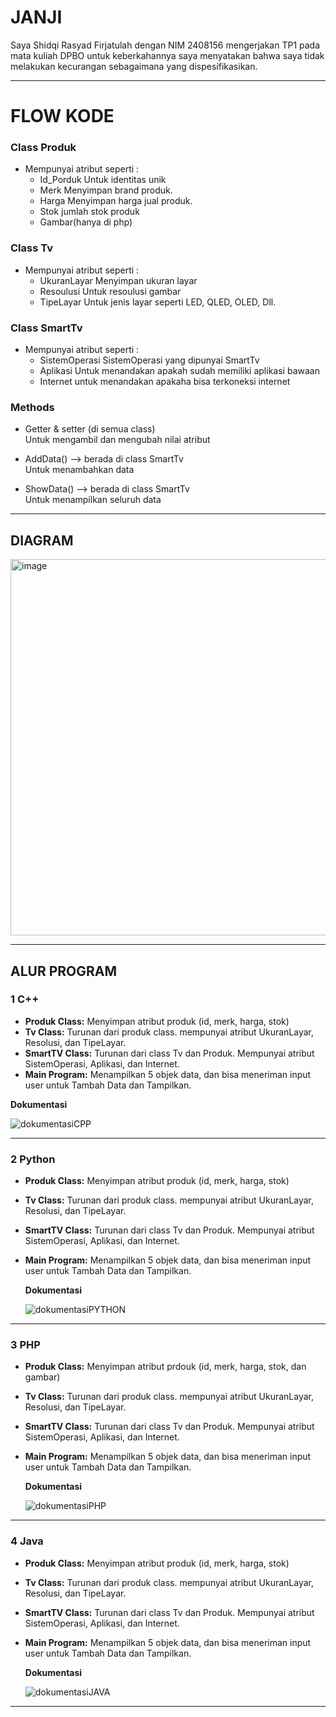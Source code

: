 

# JANJI
Saya Shidqi Rasyad Firjatulah dengan NIM 2408156 mengerjakan TP1 pada mata kuliah DPBO untuk keberkahannya saya menyatakan bahwa saya tidak melakukan kecurangan sebagaimana yang dispesifikasikan.


---

# FLOW KODE
### Class Produk
- Mempunyai atribut seperti : 
  - Id_Porduk
    Untuk identitas unik
  - Merk
    Menyimpan brand produk.
  - Harga
    Menyimpan harga jual produk.
  - Stok
    jumlah stok produk
  - Gambar(hanya di php)
    
### Class Tv
- Mempunyai atribut seperti :
  - UkuranLayar
    Menyimpan ukuran layar 
  - Resoulusi
    Untuk resoulusi gambar 
  - TipeLayar
    Untuk jenis layar seperti LED, QLED, OLED, Dll.
    
### Class SmartTv
- Mempunyai atribut seperti :
   - SistemOperasi
     SistemOperasi yang dipunyai SmartTv 
   - Aplikasi
     Untuk menandakan apakah sudah memiliki aplikasi bawaan
   - Internet
     untuk menandakan apakaha bisa terkoneksi internet

 ### Methods
- Getter & setter (di semua class)  
  Untuk mengambil dan mengubah nilai atribut  

- AddData() --> berada di class SmartTv  
  Untuk menambahkan data 

- ShowData() --> berada di class SmartTv  
  Untuk menampilkan seluruh data 
---
##  DIAGRAM
<img width="796" height="602" alt="image" src="https://github.com/user-attachments/assets/97f5ced3-93a0-4415-bec0-26dfcf9515e4" />



---
##  ALUR PROGRAM

### 1 C++ 
- **Produk Class:** Menyimpan atribut produk (id, merk, harga, stok)  
- **Tv Class:** Turunan dari produk class. mempunyai atribut UkuranLayar, Resolusi, dan TipeLayar.
- **SmartTV Class:** Turunan dari class Tv dan Produk. Mempunyai atribut SistemOperasi, Aplikasi, dan Internet.
- **Main Program:** Menampilkan 5 objek data, dan bisa meneriman input user untuk Tambah Data dan Tampilkan.

 **Dokumentasi**
  
  ![dokumentasiCPP](https://github.com/user-attachments/assets/c90030c0-1b4e-4895-85c4-4f77804cc9a2)

---
### 2️ Python
- **Produk Class:** Menyimpan atribut produk (id, merk, harga, stok)  
- **Tv Class:** Turunan dari produk class. mempunyai atribut UkuranLayar, Resolusi, dan TipeLayar.
- **SmartTV Class:** Turunan dari class Tv dan Produk. Mempunyai atribut SistemOperasi, Aplikasi, dan Internet.
- **Main Program:** Menampilkan 5 objek data, dan bisa meneriman input user untuk Tambah Data dan Tampilkan.

  **Dokumentasi**
  
  ![dokumentasiPYTHON](https://github.com/user-attachments/assets/a072eef9-3bd3-4660-acc6-2bd1ebb5a3a6)


---
### 3 PHP
- **Produk Class:** Menyimpan atribut prdouk (id, merk, harga, stok, dan gambar)  
- **Tv Class:** Turunan dari produk class. mempunyai atribut UkuranLayar, Resolusi, dan TipeLayar.
- **SmartTV Class:** Turunan dari class Tv dan Produk. Mempunyai atribut SistemOperasi, Aplikasi, dan Internet.
- **Main Program:** Menampilkan 5 objek data, dan bisa meneriman input user untuk Tambah Data dan Tampilkan.

   **Dokumentasi**
  
  ![dokumentasiPHP](https://github.com/user-attachments/assets/7d2e0f96-b406-4b4c-b164-1fc7fa61c7ad)

  
---
### 4️ Java
- **Produk Class:** Menyimpan atribut produk (id, merk, harga, stok)  
- **Tv Class:** Turunan dari produk class. mempunyai atribut UkuranLayar, Resolusi, dan TipeLayar.
- **SmartTV Class:** Turunan dari class Tv dan Produk. Mempunyai atribut SistemOperasi, Aplikasi, dan Internet.
- **Main Program:** Menampilkan 5 objek data, dan bisa meneriman input user untuk Tambah Data dan Tampilkan.

   **Dokumentasi**
  
  ![dokumentasiJAVA](https://github.com/user-attachments/assets/62ea72b0-c1ea-49fd-ac37-6d77846446b1)

  
---


